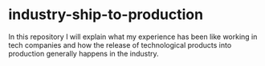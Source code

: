 # industry-ship-to-production
In this repository I will explain what my experience has been like working in tech companies and how the release of technological products into production generally happens in the industry.
